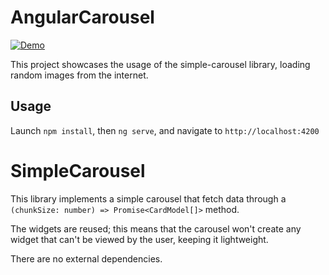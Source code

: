 # AngularCarousel

[![Demo](https://j.gifs.com/K10QXl.gif)](https://www.youtube.com/watch?v=ek1j272iAmc)

This project showcases the usage of the simple-carousel library, loading random images from the internet.

## Usage

Launch `npm install`, then `ng serve`, and navigate to `http://localhost:4200`

# SimpleCarousel

This library implements a simple carousel that fetch data through a `(chunkSize: number) => Promise<CardModel[]>` method.

The widgets are reused; this means that the carousel won't create any widget that can't be viewed by the user, keeping it lightweight.

There are no external dependencies.
